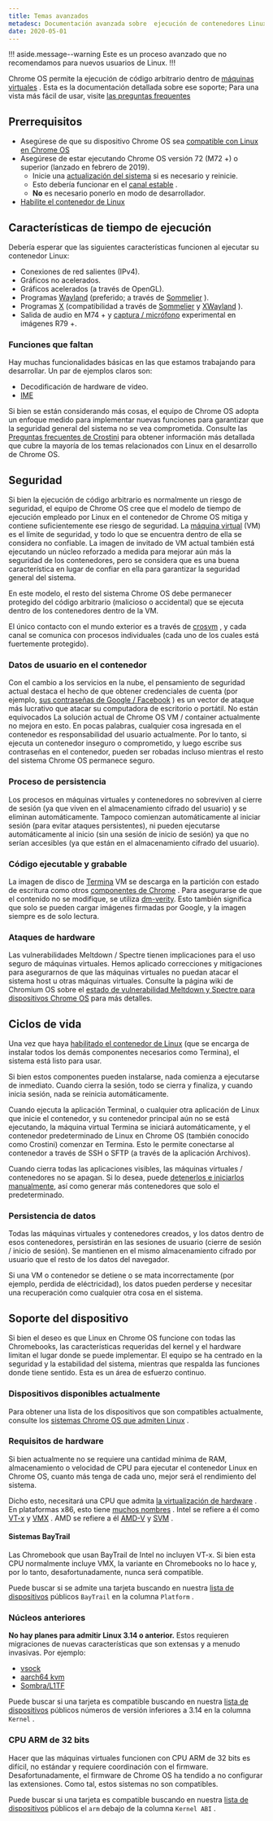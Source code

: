 ```yaml
---
title: Temas avanzados
metadesc: Documentación avanzada sobre  ejecución de contenedores Linux personalizados en Chrome OS, incluidas características de tiempo de ejecución, seguridad, sus ciclos de vida y soporte de dispositivos.
date: 2020-05-01
---
```


!!! aside.message--warning
Este es un proceso avanzado que no recomendamos para nuevos usuarios de Linux.
!!!

Chrome OS permite la ejecución de código arbitrario dentro de [máquinas virtuales](https://en.wikipedia.org/wiki/Virtual_machine) . Esta es la documentación detallada sobre ese soporte; Para una vista más fácil de usar, visite [las preguntas frequentes](/{{locale.code}}/linux/linux-on-chromeos-faq)

## Prerrequisitos

- Asegúrese de que su dispositivo Chrome OS sea [compatible con Linux en Chrome OS](https://sites.google.com/a/chromium.org/dev/chromium-os/chrome-os-systems-supporting-linux)
- Asegúrese de estar ejecutando Chrome OS versión 72 (M72 +) o superior (lanzado en febrero de 2019).
  - Inicie una [actualización del sistema](https://support.google.com/chromebook/answer/177889?hl={{locale.code}}) si es necesario y reinicie.
  - Esto debería funcionar en el [canal estable](https://support.google.com/chromebook/answer/1086915?hl={{locale.code}}) .
  - **No** es necesario ponerlo en modo de desarrollador.
- [Habilite el contenedor de Linux](/{{locale.code}}/linux/setup)

## Características de tiempo de ejecución

Debería esperar que las siguientes características funcionen al ejecutar su contenedor Linux:

- Conexiones de red salientes (IPv4).
- Gráficos no acelerados.
- Gráficos acelerados (a través de OpenGL).
- Programas [Wayland](https://wayland.freedesktop.org/) (preferido; a través de [Sommelier](https://chromium.googlesource.com/chromiumos/platform2/+/master/vm_tools/sommelier/) ).
- Programas [X](https://en.wikipedia.org/wiki/X_Window_System) (compatibilidad a través de [Sommelier](https://chromium.googlesource.com/chromiumos/platform2/+/master/vm_tools/sommelier/) y [XWayland](https://wayland.freedesktop.org/xserver.html) ).
- Salida de audio en M74 + y [captura / micrófono](https://crbug.com/932268) experimental en imágenes R79 +.

### Funciones que faltan

Hay muchas funcionalidades básicas en las que estamos trabajando para desarrollar. Un par de ejemplos claros son:

- Decodificación de hardware de video.
- [IME](https://crbug.com/826614)

Si bien se están considerando más cosas, el equipo de Chrome OS adopta un enfoque medido para implementar nuevas funciones para garantizar que la seguridad general del sistema no se vea comprometida. Consulte las [Preguntas frecuentes de Crostini]({{page.url}}../linux-on-chromeos-faq) para obtener información más detallada que cubre la mayoría de los temas relacionados con Linux en el desarrollo de Chrome OS.

## Seguridad

Si bien la ejecución de código arbitrario es normalmente un riesgo de seguridad, el equipo de Chrome OS cree que el modelo de tiempo de ejecución empleado por Linux en el contenedor de Chrome OS mitiga y contiene suficientemente ese riesgo de seguridad. La [máquina virtual](https://es.wikipedia.org/wiki/M%C3%A1quina_virtual) (VM) es el límite de seguridad, y todo lo que se encuentra dentro de ella se considera no confiable. La imagen de invitado de VM actual también está ejecutando un núcleo reforzado a medida para mejorar aún más la seguridad de los contenedores, pero se considera que es una buena característica en lugar de confiar en ella para garantizar la seguridad general del sistema.

En este modelo, el resto del sistema Chrome OS debe permanecer protegido del código arbitrario (malicioso o accidental) que se ejecuta dentro de los contenedores dentro de la VM.

El único contacto con el mundo exterior es a través de [crosvm](https://chromium.googlesource.com/chromiumos/platform/crosvm/) , y cada canal se comunica con procesos individuales (cada uno de los cuales está fuertemente protegido).

### Datos de usuario en el contenedor

Con el cambio a los servicios en la nube, el pensamiento de seguridad actual destaca el hecho de que obtener credenciales de cuenta (por ejemplo, [sus contraseñas de Google / Facebook](https://xkcd.com/1200/) ) es un vector de ataque más lucrativo que atacar su computadora de escritorio o portátil. No están equivocados La solución actual de Chrome OS VM / container actualmente no mejora en esto. En pocas palabras, cualquier cosa ingresada en el contenedor es responsabilidad del usuario actualmente. Por lo tanto, si ejecuta un contenedor inseguro o comprometido, y luego escribe sus contraseñas en el contenedor, pueden ser robadas incluso mientras el resto del sistema Chrome OS permanece seguro.

### Proceso de persistencia

Los procesos en máquinas virtuales y contenedores no sobreviven al cierre de sesión (ya que viven en el almacenamiento cifrado del usuario) y se eliminan automáticamente. Tampoco comienzan automáticamente al iniciar sesión (para evitar ataques persistentes), ni pueden ejecutarse automáticamente al inicio (sin una sesión de inicio de sesión) ya que no serían accesibles (ya que están en el almacenamiento cifrado del usuario).

### Código ejecutable y grabable

La imagen de disco de [Termina](https://chromium.googlesource.com/chromiumos/overlays/board-overlays/+/master/project-termina/) VM se descarga en la partición con estado de escritura como otros [componentes de Chrome](https://chromium.googlesource.com/chromium/src/+/lkgr/components/component_updater/README.md) . Para asegurarse de que el contenido no se modifique, se utiliza [dm-verity](https://gitlab.com/cryptsetup/cryptsetup/wikis/DMVerity). Esto también significa que solo se pueden cargar imágenes firmadas por Google, y la imagen siempre es de solo lectura.

### Ataques de hardware

Las vulnerabilidades Meltdown / Spectre tienen implicaciones para el uso seguro de máquinas virtuales. Hemos aplicado correcciones y mitigaciones para asegurarnos de que las máquinas virtuales no puedan atacar el sistema host u otras máquinas virtuales. Consulte la página wiki de Chromium OS sobre el [estado de vulnerabilidad Meltdown y Spectre para dispositivos Chrome OS](http://dev.chromium.org/chromium-os/meltdown-spectre-vulnerability-status) para más detalles.

## Ciclos de vida

Una vez que haya [habilitado el contenedor de Linux](/{{locale.code}}/linux/setup) (que se encarga de instalar todos los demás componentes necesarios como Termina), el sistema está listo para usar.

Si bien estos componentes pueden instalarse, nada comienza a ejecutarse de inmediato. Cuando cierra la sesión, todo se cierra y finaliza, y cuando inicia sesión, nada se reinicia automáticamente.

Cuando ejecuta la aplicación Terminal, o cualquier otra aplicación de Linux que inicie el contenedor, y su contenedor principal aún no se está ejecutando, la máquina virtual Termina se iniciará automáticamente, y el contenedor predeterminado de Linux en Chrome OS (también conocido como Crostini) comenzar en Termina. Esto le permite conectarse al contenedor a través de SSH o SFTP (a través de la aplicación Archivos).

Cuando cierra todas las aplicaciones visibles, las máquinas virtuales / contenedores no se apagan. Si lo desea, puede [detenerlos e iniciarlos manualmente](/{{locale.code}}/linux/setup#reiniciar-el-contenedor-de-linux), así como generar más contenedores que solo el predeterminado.

### Persistencia de datos

Todas las máquinas virtuales y contenedores creados, y los datos dentro de esos contenedores, persistirán en las sesiones de usuario (cierre de sesión / inicio de sesión). Se mantienen en el mismo almacenamiento cifrado por usuario que el resto de los datos del navegador.

Si una VM o contenedor se detiene o se mata incorrectamente (por ejemplo, perdida de eléctricidad), los datos pueden perderse y necesitar una recuperación como cualquier otra cosa en el sistema.

## Soporte del dispositivo

Si bien el deseo es que Linux en Chrome OS funcione con todas las Chromebooks, las características requeridas del kernel y el hardware limitan el lugar donde se puede implementar. El equipo se ha centrado en la seguridad y la estabilidad del sistema, mientras que respalda las funciones donde tiene sentido. Esta es un área de esfuerzo continuo.

### Dispositivos disponibles actualmente

Para obtener una lista de los dispositivos que son compatibles actualmente, consulte los [sistemas Chrome OS que admiten Linux](https://sites.google.com/a/chromium.org/dev/chromium-os/chrome-os-systems-supporting-linux) .

### Requisitos de hardware

Si bien actualmente no se requiere una cantidad mínima de RAM, almacenamiento o velocidad de CPU para ejecutar el contenedor Linux en Chrome OS, cuanto más tenga de cada uno, mejor será el rendimiento del sistema.

Dicho esto, necesitará una CPU que admita [la virtualización de hardware](https://en.wikipedia.org/wiki/Hardware_virtualization) . En plataformas x86, esto tiene [muchos nombres](https://en.wikipedia.org/wiki/X86_virtualization) . Intel se refiere a él como [VT-x](https://en.wikipedia.org/wiki/Intel%20VT-x) y [VMX](https://en.wikipedia.org/wiki/Intel%20VT-x) . AMD se refiere a él [AMD-V](https://en.wikipedia.org/wiki/AMD-V) y [SVM](https://en.wikipedia.org/wiki/AMD-V) .

#### Sistemas BayTrail

Las Chromebook que usan BayTrail de Intel no incluyen VT-x. Si bien esta CPU normalmente incluye VMX, la variante en Chromebooks no lo hace y, por lo tanto, desafortunadamente, nunca será compatible.

Puede buscar si se admite una tarjeta buscando en nuestra [lista de dispositivos](http://dev.chromium.org/chromium-os/developer-information-for-chrome-os-devices) públicos `BayTrail` en la columna `Platform` .

### Núcleos anteriores

**No hay planes para admitir Linux 3.14 o anterior.** Estos requieren migraciones de nuevas características que son extensas y a menudo invasivas. Por ejemplo:

- [vsock](https://crbug.com/763970)
- [aarch64 kvm](https://crbug.com/846515)
- [Sombra/L1TF](https://crbug.com/875512)

Puede buscar si una tarjeta es compatible buscando en nuestra [lista de dispositivos](http://dev.chromium.org/chromium-os/developer-information-for-chrome-os-devices) públicos números de versión inferiores a 3.14 en la columna `Kernel` .

### CPU ARM de 32 bits

Hacer que las máquinas virtuales funcionen con CPU ARM de 32 bits es difícil, no estándar y requiere coordinación con el firmware. Desafortunadamente, el firmware de Chrome OS ha tendido a no configurar las extensiones. Como tal, estos sistemas no son compatibles.

Puede buscar si una tarjeta es compatible buscando en nuestra [lista de dispositivos](http://dev.chromium.org/chromium-os/developer-information-for-chrome-os-devices) públicos el `arm` debajo de la columna `Kernel ABI` .
